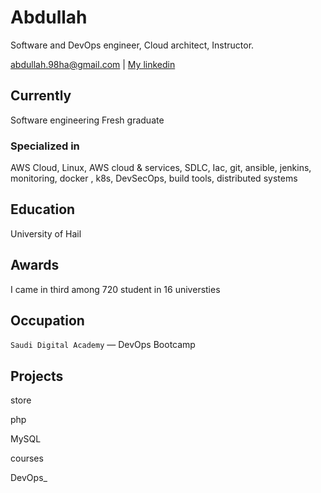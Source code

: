 # Abdullah

Software and DevOps engineer, Cloud architect, Instructor.

<div id="webaddress">
<a href="abdullah.98ha@gmail.com">abdullah.98ha@gmail.com</a>
| <a href="www.linkedin.com/in/abdullahalawad98b/">My linkedin</a>
</div>



## Currently

Software engineering Fresh graduate

### Specialized in

AWS Cloud, Linux, AWS cloud & services, SDLC, Iac, git, ansible, jenkins, monitoring, docker , k8s, DevSecOps, build tools, distributed systems



## Education

University of Hail



## Awards

I came in third among 720 student in 16 universties


## Occupation

`Saudi Digital Academy` — DevOps Bootcamp

## Projects

store

php

MySQL

courses

DevOps_

<!-- ### Footer

Last updated: aug 2022 -->
